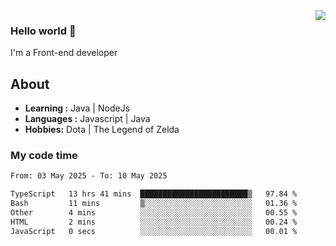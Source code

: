 <img align='right' src="https://github-readme-stats.vercel.app/api?username=jumodada&show_icons=true&theme=vue">

### Hello world 👋

I'm a Front-end developer 
    
## About
-  **Learning :** Java | NodeJs
-  **Languages :** Javascript | Java
-  **Hobbies:** Dota | The Legend of Zelda

### My code time

<!--START_SECTION:waka-->

```txt
From: 03 May 2025 - To: 10 May 2025

TypeScript   13 hrs 41 mins  ████████████████████████▒   97.84 %
Bash         11 mins         ▒░░░░░░░░░░░░░░░░░░░░░░░░   01.36 %
Other        4 mins          ░░░░░░░░░░░░░░░░░░░░░░░░░   00.55 %
HTML         2 mins          ░░░░░░░░░░░░░░░░░░░░░░░░░   00.24 %
JavaScript   0 secs          ░░░░░░░░░░░░░░░░░░░░░░░░░   00.01 %
```

<!--END_SECTION:waka-->
